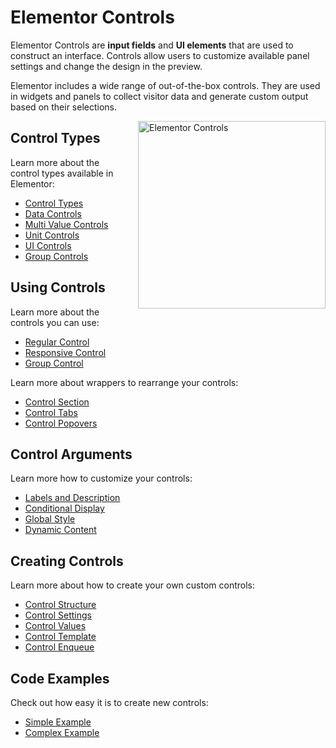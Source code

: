# Elementor Controls

<Badge type="tip" vertical="top" text="Elementor Core" /> <Badge type="warning" vertical="top" text="Advanced" />

Elementor Controls are **input fields** and **UI elements** that are used to construct an interface. Controls allow users to customize available panel settings and change the design in the preview.

Elementor includes a wide range of out-of-the-box controls. They are used in widgets and panels to collect visitor data and generate custom output based on their selections.

<img :src="$withBase('/assets/img/elementor-controls.png')" alt="Elementor Controls" style="float: right; width: 300px; margin-left: 20px; margin-bottom: 20px;">

## Control Types

Learn more about the control types available in Elementor:

* [Control Types](./control-types/)
* [Data Controls](./data-controls/)
* [Multi Value Controls](./multi-value-controls/)
* [Unit Controls](./unit-controls/)
* [UI Controls](./ui-controls/)
* [Group Controls](./group-controls/)

## Using Controls

Learn more about the controls you can use:

* [Regular Control](./regular-control/)
* [Responsive Control](./responsive-control/)
* [Group Control](./group-control/)

Learn more about wrappers to rearrange your controls:

* [Control Section](./control-section/)
* [Control Tabs](./control-tabs/)
* [Control Popovers](./control-popovers/)

## Control Arguments

Learn more how to customize your controls:

* [Labels and Description](./labels-description/)
* [Conditional Display](./conditional-display/)
* [Global Style](./global-style/)
* [Dynamic Content](./dynamic-content/)

## Creating Controls

Learn more about how to create your own custom controls:

* [Control Structure](./control-structure/)
* [Control Settings](./control-settings/)
* [Control Values](./control-values/)
* [Control Template](./control-template/)
* [Control Enqueue](./control-enqueue/)

## Code Examples

Check out how easy it is to create new controls:

* [Simple Example](./simple-example/)
* [Complex Example](./complex-example/)
